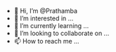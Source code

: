 - 👋 Hi, I’m @Prathamba
- 👀 I’m interested in ...
- 🌱 I’m currently learning ...
- 💞️ I’m looking to collaborate on ...
- 📫 How to reach me ...

<!---
Prathamba/Prathamba is a ✨ special ✨ repository because its `README.md` (this file) appears on your GitHub profile.
You can click the Preview link to take a look at your changes.
--->
